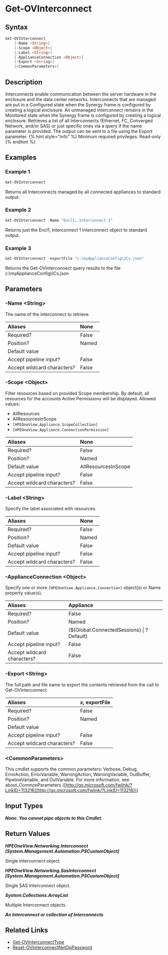 ﻿---
description: Retrieve Interconnect resource(s).
---

# Get-OVInterconnect

## Syntax

```powershell
Get-OVInterconnect
    [-Name <String>]
    [-Scope <Object>]
    [-Label <String>]
    [-ApplianceConnection <Object>]
    [-Export <String>]
    [<CommonParameters>]
```

## Description

Interconnects enable communication between the server hardware in the enclosure and the data center networks. Interconnects that are managed are put in a Configured state when the Synergy frame is configured by creating a logical enclosure. An unmanaged interconnect remains in the Monitored state when the Synergy frame is configured by creating a logical enclosure.
Retrieves a list of all Interconnects (Ethernet, FC, Converged Network, and/or SAS) or just specific ones via a query if the name parameter is provided. The output can be sent to a file using the Export parameter.
{% hint style="info" %}
Minimum required privileges: Read-only
{% endhint %}

## Examples

###  Example 1 

```powershell
Get-OVInterconnect
```

Returns all Interconnects managed by all connected appliances to standard output.

###  Example 2 

```powershell
Get-OVInterconnect -Name "Encl1, Interconnect 1"
```

Returns just the Encl1, Interconnect 1 Interconnect object to standard output.

###  Example 3 

```powershell
Get-OVInterconnect -exportFile "c:\myApplianceConfig\ICs.json"
```

Returns the Get-OVInterconnect query results to the file c:\myApplianceConfig\ICs.json

## Parameters

### -Name &lt;String&gt;

The name of the interconnect to retrieve.

| Aliases | None |
| :--- | :--- |
| Required? | False |
| Position? | Named |
| Default value |  |
| Accept pipeline input? | False |
| Accept wildcard characters? | False |

### -Scope &lt;Object&gt;

Filter resources based on provided Scope membership.  By default, all resources for the accounts Active Permissions will be displayed.  Allowed values:

* AllResources
* AllResourcesInScope
* `[HPEOneView.Appliance.ScopeCollection]`
* `[HPEOneView.Appliance.ConnectionPermission]`

| Aliases | None |
| :--- | :--- |
| Required? | False |
| Position? | Named |
| Default value | AllResourcesInScope |
| Accept pipeline input? | False |
| Accept wildcard characters? | False |

### -Label &lt;String&gt;

Specify the label associated with resources.

| Aliases | None |
| :--- | :--- |
| Required? | False |
| Position? | Named |
| Default value | False |
| Accept pipeline input? | False |
| Accept wildcard characters? | False |

### -ApplianceConnection &lt;Object&gt;

Specify one or more `[HPEOneView.Appliance.Connection]` object(s) or Name property value(s).

| Aliases | Appliance |
| :--- | :--- |
| Required? | False |
| Position? | Named |
| Default value | (${Global:ConnectedSessions} &vert; ? Default) |
| Accept pipeline input? | False |
| Accept wildcard characters? | False |

### -Export &lt;String&gt;

The full path and file name to export the contents retrieved from the call to Get-OVInterconnect.

| Aliases | x, exportFile |
| :--- | :--- |
| Required? | False |
| Position? | Named |
| Default value |  |
| Accept pipeline input? | False |
| Accept wildcard characters? | False |

### &lt;CommonParameters&gt;

This cmdlet supports the common parameters: Verbose, Debug, ErrorAction, ErrorVariable, WarningAction, WarningVariable, OutBuffer, PipelineVariable, and OutVariable. For more information, see about\_CommonParameters \([http://go.microsoft.com/fwlink/?LinkID=113216](http://go.microsoft.com/fwlink/?LinkID=113216)\)

## Input Types

_**None.  You cannot pipe objects to this Cmdlet.**_

## Return Values

_**HPEOneView.Networking.Interconnect [System.Management.Automation.PSCustomObject]**_

Single Interconnect object.

_**HPEOneView.Networking.SasInterconnect [System.Management.Automation.PSCustomObject]**_

Single SAS Interconnect object.

_**System.Collections.ArrayList**_

Multiple Interconnect objects.

_**An Interconnect or collection of Interconnects**_



## Related Links

* [Get-OVInterconnectType](get-ovinterconnecttype.md)
* [Reset-OVInterconnectNetOpPassword](reset-ovinterconnectnetoppassword.md)

